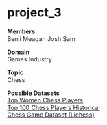 # project_3
<b>Members</b></br> 
Benji
Meagan
Josh
Sam

<b>Domain</b></br> 
Games Industry

<b>Topic</b></br> 
Chess

<b>Possible Datasets</b></br> 
<a href="https://www.kaggle.com/vikasojha98/top-women-chess-players">Top Women Chess Players</a></br>
<a href="https://www.kaggle.com/odartey/top-chess-players">Top 100 Chess Players Historical</a></br>
<a href="https://www.kaggle.com/datasnaek/chess">Chess Game Dataset (Lichess)</a></br>
